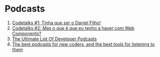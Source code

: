# Podcasts

1. [Codetalks #1: Tinha que ser o Daniel Filho!](http://www.codetalks.net/1/)
1. [Codetalks #2: Mas o que é que eu tenho a haver com Web Components?](http://www.codetalks.net/2/)
1. [The Ultimate List Of Developer Podcasts](http://simpleprogrammer.com/2014/03/10/ultimate-list-developer-podcasts/)
1. [The best podcasts for new coders, and the best tools for listening to them](https://medium.freecodecamp.com/the-best-podcasts-for-new-coders-and-the-best-tools-for-listening-to-them-df393b1c8dc#.87yw9mtju)
